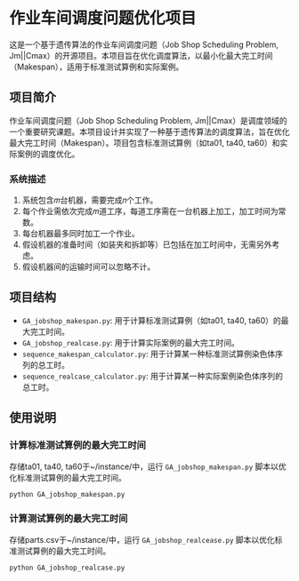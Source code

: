 # 作业车间调度问题优化项目

这是一个基于遗传算法的作业车间调度问题（Job Shop Scheduling Problem, Jm||Cmax）的开源项目。本项目旨在优化调度算法，以最小化最大完工时间（Makespan），适用于标准测试算例和实际案例。

## 项目简介

作业车间调度问题（Job Shop Scheduling Problem, Jm||Cmax）是调度领域的一个重要研究课题。本项目设计并实现了一种基于遗传算法的调度算法，旨在优化最大完工时间（Makespan）。项目包含标准测试算例（如ta01, ta40, ta60）和实际案例的调度优化。

### 系统描述

1. 系统包含𝑚台机器，需要完成𝑛个工作。
2. 每个作业需依次完成𝑚道工序，每道工序需在一台机器上加工，加工时间为常数。
3. 每台机器最多同时加工一个作业。
4. 假设机器的准备时间（如装夹和拆卸等）已包括在加工时间中，无需另外考虑。
5. 假设机器间的运输时间可以忽略不计。

## 项目结构

- `GA_jobshop_makespan.py`: 用于计算标准测试算例（如ta01, ta40, ta60）的最大完工时间。
- `GA_jobshop_realcase.py`: 用于计算实际案例的最大完工时间。
- `sequence_makespan_calculator.py`: 用于计算某一种标准测试算例染色体序列的总工时。
- `sequence_realcase_calculator.py`: 用于计算某一种实际案例染色体序列的总工时。

## 使用说明

### 计算标准测试算例的最大完工时间

存储ta01, ta40, ta60于~/instance/中，运行 `GA_jobshop_makespan.py` 脚本以优化标准测试算例的最大完工时间。
```bash
python GA_jobshop_makespan.py
```

### 计算测试算例的最大完工时间

存储parts.csv于~/instance/中，运行 `GA_jobshop_realcease.py` 脚本以优化标准测试算例的最大完工时间。
```bash
python GA_jobshop_realcase.py
```
